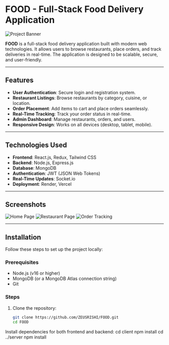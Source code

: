 # FOOD - Full-Stack Food Delivery Application

![Project Banner](https://via.placeholder.com/1200x400) <!-- Add a banner image if available -->

**FOOD** is a full-stack food delivery application built with modern web technologies. It allows users to browse restaurants, place orders, and track deliveries in real-time. The application is designed to be scalable, secure, and user-friendly.

---

## Features
- **User Authentication**: Secure login and registration system.
- **Restaurant Listings**: Browse restaurants by category, cuisine, or location.
- **Order Placement**: Add items to cart and place orders seamlessly.
- **Real-Time Tracking**: Track your order status in real-time.
- **Admin Dashboard**: Manage restaurants, orders, and users.
- **Responsive Design**: Works on all devices (desktop, tablet, mobile).

---

## Technologies Used
- **Frontend**: React.js, Redux, Tailwind CSS
- **Backend**: Node.js, Express.js
- **Database**: MongoDB
- **Authentication**: JWT (JSON Web Tokens)
- **Real-Time Updates**: Socket.io
- **Deployment**: Render, Vercel

---

## Screenshots
![Home Page](https://via.placeholder.com/600x400) <!-- Add actual screenshots -->
![Restaurant Page](https://via.placeholder.com/600x400)
![Order Tracking](https://via.placeholder.com/600x400)

---

## Installation
Follow these steps to set up the project locally:

### Prerequisites
- Node.js (v16 or higher)
- MongoDB (or a MongoDB Atlas connection string)
- Git

### Steps
1. Clone the repository:
   ```bash
   git clone https://github.com/ZEUSRISHI/FOOD.git
   cd FOOD

Install dependencies for both frontend and backend:
cd client
npm install
cd ../server
npm install
